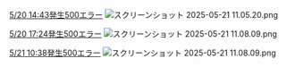 [5/20 14:43発生500エラー](https://app.datadoghq.com/logs?query=env%3Aeneos&agg_m=count&agg_m_source=base&agg_t=count&cols=host%2Cservice&event=AwAAAZbsN4qJw-l1YAAAABhBWmJzTjVxQkFBQWxkWlIxbFFRTkhBQUoAAABdMDE5NmVjYjQtZTNlYy00YjZmLTk3YzMtMDc5NTVmNzgxYWU5LXN5bnRoZXRpYy10aW1lLTE3NDc3MTM2MDA2ODMwMDAwMDBjLTE3NDc3MjA4MDAwMDAwMDAwMDBvAAJHeA&graphType=flamegraph&messageDisplay=inline&refresh_mode=paused&sort=time&spanID=2913103281245637769&storage=hot&stream_sort=time%2Casc&viz=stream&from_ts=1747719780000&to_ts=1747719840000&live=false)
![スクリーンショット 2025-05-21 11.05.20.png](../_resources/スクリーンショット%202025-05-21%2011.05.20.png)


[5/20 17:24発生500エラー](https://app.datadoghq.com/logs?query=env%3Aeneos&agg_m=count&agg_m_source=base&agg_t=count&cols=host%2Cservice&event=AwAAAZbsyz5sAZ1arwAAABhBWmJzeTAtWEFBQ0RMZXhuOFBYYzd3QmwAAABdMDE5NmVkOTAtOWQ3OS00NGRhLWI0OWItMmNiZjZmZmFkZTM2LXN5bnRoZXRpYy10aW1lLTE3NDc3MjgwMDAwMDAwMDAwMDBjLTE3NDc3MzE2MDAwMDAwMDAwMDBvAAOt8Q&graphType=flamegraph&messageDisplay=inline&refresh_mode=paused&sort=time&spanID=2913103281245637769&storage=hot&stream_sort=time%2Casc&viz=stream&from_ts=1747729440000&to_ts=1747729500000&live=false)
![スクリーンショット 2025-05-21 11.08.09.png](../_resources/スクリーンショット%202025-05-21%2011.08.09.png)



[5/21 10:38発生500エラー](https://app.datadoghq.com/logs?query=env%3Aeneos&agg_m=count&agg_m_source=base&agg_t=count&cols=host%2Cservice&event=AwAAAZbwfeVcJ7qEGQAAABhBWmJ3ZmZiQkFBQWVRRURSUDVJaXNnQU0AAAAkMDE5NmYwODUtODc0Yi00ZmExLWJlNTUtMDEzYjQwNTQ4ZTAxAAAMeA&graphType=flamegraph&messageDisplay=inline&refresh_mode=paused&sort=time&spanID=2913103281245637769&storage=hot&stream_sort=time%2Casc&viz=stream&from_ts=1747791480000&to_ts=1747791540000&live=false)
![スクリーンショット 2025-05-21 11.08.09.png](../_resources/スクリーンショット%202025-05-21%2011.08.09-1.png)
